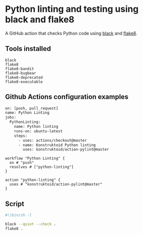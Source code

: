 # Python linting and testing using black and flake8

A GitHub action that checks Python code using [black](https://github.com/psf/black)
and [flake8](https://gitlab.com/pycqa/flake8).

## Tools installed

```
black
flake8
flake8-bandit
flake8-bugbear
flake8-deprecated
flake8-executable
```

## Github Actions configuration examples

```sh
on: [push, pull_request]
name: Python Linting
jobs:
  PythonLinting:
    name: Python linting
    runs-on: ubuntu-latest
    steps:
      - uses: actions/checkout@master
      - name: Konstruktoid Python linting
        uses: konstruktoid/action-pylint@master
```

```
workflow "Python Linting" {
  on # "push"
  resolves # ["python-linting"]
}

action "python-linting" {
  uses # "konstruktoid/action-pylint@master"
}
```

## Script

```sh
#!/bin/sh -l

black --quiet --check .
flake8 .
```
